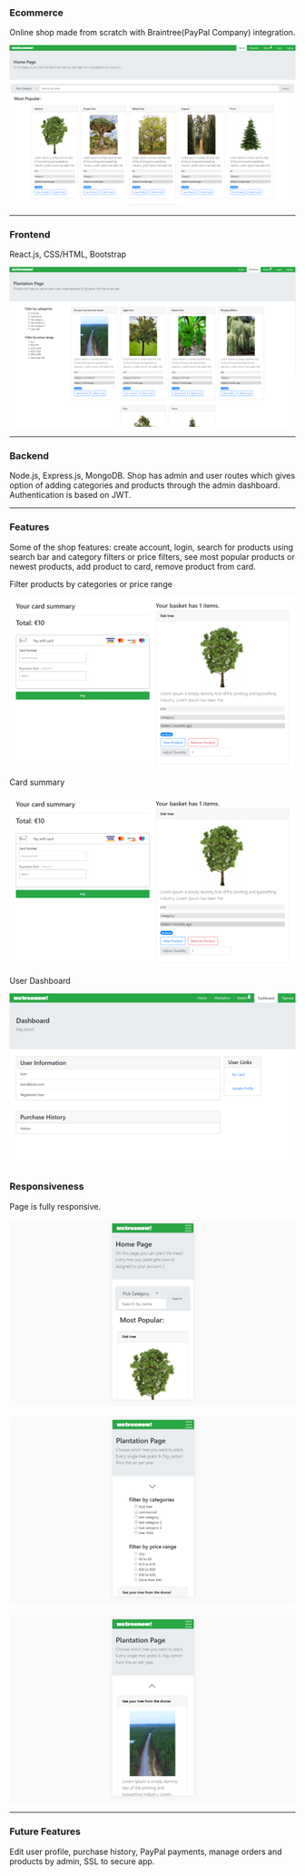 ### Ecommerce

Online shop made from scratch with Braintree(PayPal Company) integration.

![img](./images_readme/1.png)

---

### Frontend

React.js, CSS/HTML, Bootstrap

![img](./images_readme/2.png)

---

### Backend

Node.js, Express.js, MongoDB. Shop has admin and user routes which gives option of adding categories and products through the admin dashboard. Authentication is based on JWT.

---

### Features

Some of the shop features: create account, login, search for products using search bar and category filters or price filters, see most popular products or newest products, add product to card, remove product from card.

Filter products by categories or price range

![img](./images_readme/3.png)

Card summary

![img](./images_readme/4.png)

User Dashboard

![img](./images_readme/5.png)

### Responsiveness

Page is fully responsive.

![img](./images_readme/6.png)

![img](./images_readme/7.png)

![img](./images_readme/8.png)

---

### Future Features

Edit user profile, purchase history, PayPal payments, manage orders and products by admin, SSL to secure app.
